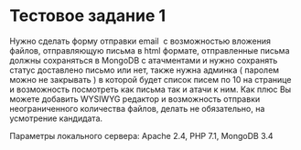 # Тестовое задание 1
Нужно сделать форму отправки email  c возможностью вложения файлов, отправляющую письма в html формате, отправленные письма должны сохраняться в MongoDB с атачментами и нужно сохранять статус доставлено письмо или нет, также нужна админка ( паролем можно не закрывать ) в которой будет список писем по 10 на странице и возможность посмотреть как письма так и атачи к ним. Как плюс Вы можете добавить WYSIWYG редактор и возможность отправки неограниченного количества файлов, делать не обязательно, на усмотрение кандидата.

Параметры локального сервера:
Apache 2.4, PHP 7.1, MongoDB 3.4